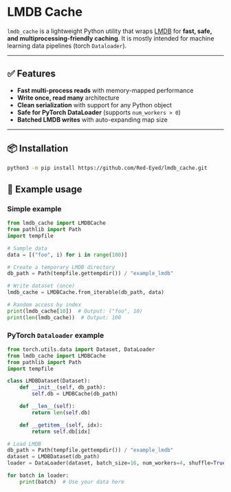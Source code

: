 # LMDB Cache

`lmdb_cache` is a lightweight Python utility that wraps [LMDB](https://en.wikipedia.org/wiki/Lightning_Memory-Mapped_Database) for **fast, safe, and multiprocessing-friendly caching**.
It is mostly intended for machine learning data pipelines (torch `Dataloader`).

---

## ✅ Features

- **Fast multi-process reads** with memory-mapped performance
- **Write once, read many** architecture
- **Clean serialization** with support for any Python object
- **Safe for PyTorch DataLoader** (supports `num_workers > 0`)
- **Batched LMDB writes** with auto-expanding map size

---

## 📦 Installation

```bash
python3 -m pip install https://github.com/Red-Eyed/lmdb_cache.git
```

## 🚀 Example usage

### Simple example
```python
from lmdb_cache import LMDBCache
from pathlib import Path
import tempfile

# Sample data
data = [("foo", i) for i in range(100)]

# Create a temporary LMDB directory
db_path = Path(tempfile.gettempdir()) / "example_lmdb"

# Write dataset (once)
lmdb_cache = LMDBCache.from_iterable(db_path, data)

# Random access by index
print(lmdb_cache[10])  # Output: ("foo", 10)
print(len(lmdb_cache))  # Output: 100

```

### PyTorch `Dataloader` example

```python
from torch.utils.data import Dataset, DataLoader
from lmdb_cache import LMDBCache
from pathlib import Path
import tempfile

class LMDBDataset(Dataset):
    def __init__(self, db_path):
        self.db = LMDBCache(db_path)

    def __len__(self):
        return len(self.db)

    def __getitem__(self, idx):
        return self.db[idx]

# Load LMDB
db_path = Path(tempfile.gettempdir()) / "example_lmdb"
dataset = LMDBDataset(db_path)
loader = DataLoader(dataset, batch_size=16, num_workers=4, shuffle=True)

for batch in loader:
    print(batch)  # Use your data here
```
